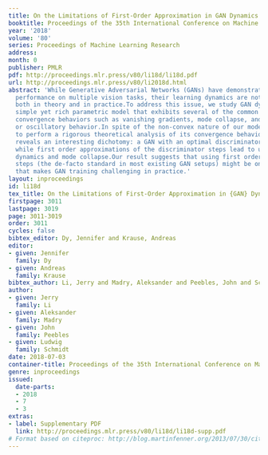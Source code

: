 ```yaml
---
title: On the Limitations of First-Order Approximation in GAN Dynamics
booktitle: Proceedings of the 35th International Conference on Machine Learning
year: '2018'
volume: '80'
series: Proceedings of Machine Learning Research
address: 
month: 0
publisher: PMLR
pdf: http://proceedings.mlr.press/v80/li18d/li18d.pdf
url: http://proceedings.mlr.press/v80/li2018d.html
abstract: 'While Generative Adversarial Networks (GANs) have demonstrated promising
  performance on multiple vision tasks, their learning dynamics are not yet well understood,
  both in theory and in practice.To address this issue, we study GAN dynamics in a
  simple yet rich parametric model that exhibits several of the common problematic
  convergence behaviors such as vanishing gradients, mode collapse, and diverging
  or oscillatory behavior.In spite of the non-convex nature of our model, we are able
  to perform a rigorous theoretical analysis of its convergence behavior.Our analysis
  reveals an interesting dichotomy: a GAN with an optimal discriminator provably converges,
  while first order approximations of the discriminator steps lead to unstable GAN
  dynamics and mode collapse.Our result suggests that using first order discriminator
  steps (the de-facto standard in most existing GAN setups) might be one of the factors
  that makes GAN training challenging in practice.'
layout: inproceedings
id: li18d
tex_title: On the Limitations of First-Order Approximation in {GAN} Dynamics
firstpage: 3011
lastpage: 3019
page: 3011-3019
order: 3011
cycles: false
bibtex_editor: Dy, Jennifer and Krause, Andreas
editor:
- given: Jennifer
  family: Dy
- given: Andreas
  family: Krause
bibtex_author: Li, Jerry and Madry, Aleksander and Peebles, John and Schmidt, Ludwig
author:
- given: Jerry
  family: Li
- given: Aleksander
  family: Madry
- given: John
  family: Peebles
- given: Ludwig
  family: Schmidt
date: 2018-07-03
container-title: Proceedings of the 35th International Conference on Machine Learning
genre: inproceedings
issued:
  date-parts:
  - 2018
  - 7
  - 3
extras:
- label: Supplementary PDF
  link: http://proceedings.mlr.press/v80/li18d/li18d-supp.pdf
# Format based on citeproc: http://blog.martinfenner.org/2013/07/30/citeproc-yaml-for-bibliographies/
---
```

